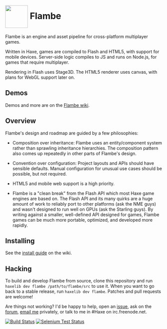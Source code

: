 <img src="https://raw.github.com/aduros/flambe/master/tools/embedder/logo.png" width="72" height="72" align="absmiddle"> Flambe
======

Flambe is an engine and asset pipeline for cross-platform multiplayer games.

Written in Haxe, games are compiled to Flash and HTML5, with support for mobile
devices. Server-side logic compiles to JS and runs on Node.js, for games that
require multiplayer.

Rendering in Flash uses Stage3D. The HTML5 renderer uses canvas, with
plans for WebGL support later on.

## Demos

Demos and more are on the [Flambe wiki].

## Overview

Flambe's design and roadmap are guided by a few philosophies:

- Composition over inheritance: Flambe uses an entity/component system rather
  than sprawling inheritance hierarchies. The composition pattern also comes up
  repeatedly in other parts of Flambe's design.

- Convention over configuration: Project layouts and APIs should have sensible
  defaults. Manual configuration for unusual use cases should be possible, but
  not required.

- HTML5 and mobile web support is a high priority.

- Flambe is a "clean break" from the Flash API which most Haxe game engines are
  based on. The Flash API and its many quirks are a huge amount of work to
  reliably port to other platforms (ask the NME guys) and wasn't designed to run
  well on GPUs (ask the Starling guys). By writing against a smaller,
  well-defined API designed for games, Flambe games can be much more portable,
  optimized, and developed more rapidly.

## Installing

See the [install guide] on the wiki.

## Hacking

To build and develop Flambe from source, clone this repository and run
`haxelib dev flambe /path/to/flambe/src` to use it. When you want to go
back to a stable release, run `haxelib dev flambe`. Patches and pull
requests are welcome!

Are things not working? I'd be happy to help, open an [issue], ask on
the [forum], [email me] privately, or talk to me in #Haxe on
irc.freenode.net.

[![Build Status](https://secure.travis-ci.org/aduros/flambe.png?branch=master)](http://travis-ci.org/aduros/flambe)
[![Selenium Test Status](https://saucelabs.com/buildstatus/flambe)](https://saucelabs.com/u/flambe)

[Flambe wiki]: https://github.com/aduros/flambe/wiki
[install guide]: https://github.com/aduros/flambe/wiki/Installation
[issue]: https://github.com/aduros/flambe/issues
[forum]: https://groups.google.com/forum/#!forum/flambe
[email me]: mailto:b@aduros.com
